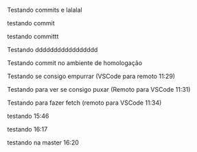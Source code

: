 Testando commits e lalalal

testando commit

testando committt 

Testando ddddddddddddddddd

Testando commit no ambiente de homologação

Testando se consigo empurrar (VSCode para remoto 11:29)

Testando para ver se consigo puxar (Remoto para VSCode 11:31)

Testando para fazer fetch (remoto para VSCode 11:34)

testando 15:46

testando 16:17

testando na master 16:20